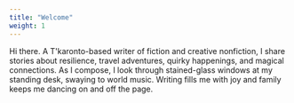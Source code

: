 ```yaml
---
title: "Welcome"
weight: 1
---
```


Hi there. A T'karonto-based writer of fiction and creative nonfiction, I share stories about resilience, travel adventures, quirky happenings, and magical connections. As I compose, I look through stained-glass windows at my standing desk, swaying to world music. Writing fills me with joy and family keeps me dancing on and off the page. 
